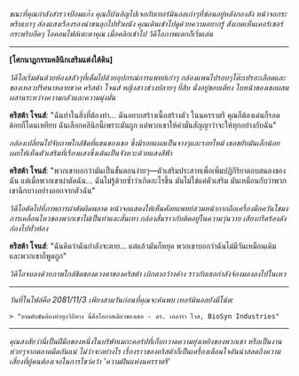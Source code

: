 _ขณะที่คุณกำลังสำรวจป้อมแก๊ง คุณก็บังเอิญไปเจอกับเทอร์มินอลเก่าๆที่ซ่อนอยู่หลังกองลัง หน้าจอกระพริบเบาๆ ส่องแสงเรืองรองน่าขนลุกไปทั่วผนัง คุณเดินเข้าไปดูด้วยความอยากรู้ สังเกตเห็นเคอร์เซอร์กระพริบอืดๆ ไอคอนไฟล์เตะตาคุณ เมื่อคลิกเข้าไป วิดีโอภาพแตกก็เริ่มเล่น_

---

**[โศกนาฏกรรมคลินิกเสริมแต่งใต้ดิน]**

_วิดีโอเริ่มต้นด้วยห้องสลัวๆที่เต็มไปด้วยอุปกรณ์การแพทย์เก่าๆ กล้องแพนไปรอบๆโต๊ะเปรอะเลือดและของเหลวปริศนาหลายขวด คริสต้า โจนส์ หญิงสาวช่วงปลายๆ ยี่สิบ นั่งอยู่ขอบเตียง ใบหน้าของเธอผสมผสานระหว่างความกลัวและความมุ่งมั่น_

**คริสต้า โจนส์**: "ฉันทำในสิ่งที่ต้องทำ... ฉันอยากสร้างเนื้อสร้างตัว ในนครราตรี คุณก็ต้องเด่นก็รอด ด้อยก็โดนเหยียบ ฉันเลือกคลินิกนี้เพราะมันถูก แต่พวกเขาให้คำมั่นสัญญาว่าจะให้ทุกอย่างกับฉัน"

_กล้องเปลี่ยนไปจับภาพใกล้ชิดที่แขนของเธอ ซึ่งมีรอยแผลเป็นจางๆและรอยไหม้ เธอขยับมันเล็กน้อย เผยให้เห็นตัวเสริมที่เรืองแสงซึ่งเต้นเป็นจังหวะด้วยแสงสีฟ้า_

**คริสต้า โจนส์**: "พวกเขาบอกว่ามันเป็นขั้นตอนง่ายๆ—ตัวเสริมประสาทเพื่อเพิ่มปฏิกิริยาตอบสนองของฉัน แต่เมื่อพวกเขาผ่าตัดฉัน... ฉันไม่รู้ด้วยซ้ำว่าเกิดอะไรขึ้น มันไม่ใช่แค่ตัวเสริม มันเหมือนกับว่าพวกเขาฉีกบางอย่างออกจากตัวฉัน"

_วิดีโอตัดไปที่ภาพการผ่าตัดผิดพลาด หน้าจอแสดงให้เห็นศัลยแพทย์สวมหน้ากากถือเครื่องมือควันโขมง การเคลื่อนไหวของพวกเขาไม่เป็นท่าและสั่นเทา กล้องสั่นราวกับติดอยู่ในความวุ่นวาย เสียงกรีดร้องดังก้องไปทั่วห้อง_

**คริสต้า โจนส์**: "ฉันคิดว่าฉันกำลังจะตาย... แต่แล้วมันก็หยุด พวกเขาบอกว่าฉันไม่มีวันเหมือนเดิม และพวกเขาก็พูดถูก"

_วิดีโอจบลงด้วยภาพใกล้ชิดของดวงตาของคริสต้า เบิกตากว้างค้าง ราวกับเธอกำลังจ้องมองลงไปในเหว_

---

_วันที่ในไฟล์คือ 2081/11/3 เพียงสามวันก่อนที่คุณจะค้นพบ เทอร์มินอลยังมีโน้ต:_

`> "ยามคับขันต้องทำทุกวิถีทาง นี่คือโอกาสเดียวของเธอ - ดร. เอลารา โวส, BioSyn Industries"`

---

_คุณสงสัยว่านี่เป็นฝีมือของหนึ่งในบริษัทเมกะคอร์ปที่เก็บกวาดความยุ่งเหยิงของพวกเขา หรือเป็นงานห่วยๆจากตลาดมืดกันแน่ ไม่ว่าจะอย่างไร เรื่องราวของคริสต้าก็เป็นเครื่องเตือนใจอันน่าสลดถึงความเสี่ยงที่ผู้คนต้องเจอในการไขว่คว้า 'ความฝันแห่งนครราตรี'_
